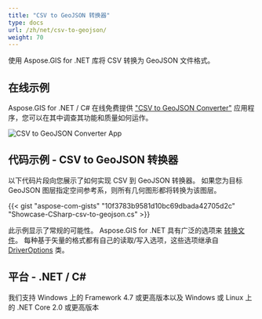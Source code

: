 ```yaml
---
title: "CSV to GeoJSON 转换器"
type: docs
url: /zh/net/csv-to-geojson/
weight: 70
---
```


使用 Aspose.GIS for .NET 库将 CSV 转换为 GeoJSON 文件格式。

## **在线示例**

Aspose.GIS for .NET / C# 在线免费提供 ["CSV to GeoJSON Converter"](https://products.aspose.app/gis/conversion/csv-to-geojson) 应用程序，您可以在其中调查其功能和质量如何运作。

![CSV to GeoJSON Converter App](conversion.png)

## **代码示例 - CSV to GeoJSON 转换器**

以下代码片段向您展示了如何实现 CSV 到 GeoJSON 转换器。 如果您为目标 GeoJSON 图层指定空间参考系，则所有几何图形都将转换为该图层。 

{{< gist "aspose-com-gists" "10f3783b9581d10bc69dbada42705d2c" "Showcase-CSharp-csv-to-geojson.cs" >}}

此示例显示了常规的可能性。 Aspose.GIS for .NET 具有广泛的选项来 [转换文件](https://docs.aspose.com/gis/net/vector-layers/)。 每种基于矢量的格式都有自己的读取/写入选项，这些选项继承自 [DriverOptions](https://reference.aspose.com/gis/net/aspose.gis/driveroptions) 类。

## **平台 - .NET / C#**

我们支持 Windows 上的 Framework 4.7 或更高版本以及 Windows 或 Linux 上的 .NET Core 2.0 或更高版本
